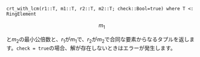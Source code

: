 ```
crt_with_lcm(r1::T, m1::T, r2::T, m2::T; check::Bool=true) where T <: RingElement
```

$$
m_1
$$

と$m_2$の最小公倍数と、$r_1$が$m_1$で、$r_2$が$m_2$で合同な要素からなるタプルを返します。`check = true`の場合、解が存在しないときはエラーが発生します。
